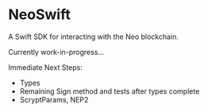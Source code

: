 # NeoSwift

A Swift SDK for interacting with the Neo blockchain.

Currently work-in-progress...

Immediate Next Steps:
* Types
* Remaining Sign method and tests after types complete
* ScryptParams, NEP2

